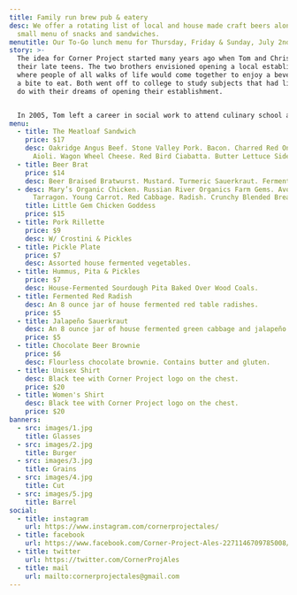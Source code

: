 ```yaml
---
title: Family run brew pub & eatery
desc: We offer a rotating list of local and house made craft beers along with a
  small menu of snacks and sandwiches.
menutitle: Our To-Go lunch menu for Thursday, Friday & Sunday, July 2nd, 3rd & 5th
story: >-
  The idea for Corner Project started many years ago when Tom and Chris were in
  their late teens. The two brothers envisioned opening a local establishment
  where people of all walks of life would come together to enjoy a beverage and
  a bite to eat. Both went off to college to study subjects that had little to
  do with their dreams of opening their establishment.


  In 2005, Tom left a career in social work to attend culinary school and a few years later, Chris began brewing beer on his stove-top. In early 2017 the two of them revisited their dream in a more serious mindset and brought the concept of Corner Project to fruition.
menu:
  - title: The Meatloaf Sandwich
    price: $17
    desc: Oakridge Angus Beef. Stone Valley Pork. Bacon. Charred Red Onion. Arugula.
      Aioli. Wagon Wheel Cheese. Red Bird Ciabatta. Butter Lettuce Side Salad.
  - title: Beer Brat
    price: $14
    desc: Beer Braised Bratwurst. Mustard. Turmeric Sauerkraut. Fermented Jalapeno.
  - desc: Mary’s Organic Chicken. Russian River Organics Farm Gems. Avocado.
      Tarragon. Young Carrot. Red Cabbage. Radish. Crunchy Blended Bread.
    title: Little Gem Chicken Goddess
    price: $15
  - title: Pork Rillette
    price: $9
    desc: W/ Crostini & Pickles
  - title: Pickle Plate
    price: $7
    desc: Assorted house fermented vegetables.
  - title: Hummus, Pita & Pickles
    price: $7
    desc: House-Fermented Sourdough Pita Baked Over Wood Coals.
  - title: Fermented Red Radish
    desc: An 8 ounce jar of house fermented red table radishes.
    price: $5
  - title: Jalapeño Sauerkraut
    desc: An 8 ounce jar of house fermented green cabbage and jalapeño.
    price: $5
  - title: Chocolate Beer Brownie
    price: $6
    desc: Flourless chocolate brownie. Contains butter and gluten.
  - title: Unisex Shirt
    desc: Black tee with Corner Project logo on the chest.
    price: $20
  - title: Women's Shirt
    desc: Black tee with Corner Project logo on the chest.
    price: $20
banners:
  - src: images/1.jpg
    title: Glasses
  - src: images/2.jpg
    title: Burger
  - src: images/3.jpg
    title: Grains
  - src: images/4.jpg
    title: Cut
  - src: images/5.jpg
    title: Barrel
social:
  - title: instagram
    url: https://www.instagram.com/cornerprojectales/
  - title: facebook
    url: https://www.facebook.com/Corner-Project-Ales-2271146709785008/
  - title: twitter
    url: https://twitter.com/CornerProjAles
  - title: mail
    url: mailto:cornerprojectales@gmail.com
---
```

